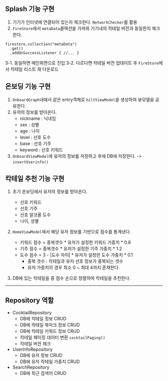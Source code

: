 ## Splash 기능 구현

1. 기기가 인터넷에 연결되어 있는지 체크한다. `NetworkChecker`를 활용
2. `FireStore`에서 `metaData`콜렉션을 가져와 기기내의 칵테일 버전과 동일한지 체크한다.

```
firestore.collection("metaData")
  .get()
  .addOnSuccessListener { //... }
```

3-1. 동일하면 메인화면으로 진입 3-2. 다르다면 칵테일 버전 업데이트 후 `FireStore`에서 칵테일 리스트 재 다운로드

## 온보딩 기능 구현

1. `OnboardGraph`내에서 같은 entry객체로 `hiltViewModel`을 생성하여 뷰모델을 공유한다.
2. 유저의 정보를 받아온다.
    * nickname : 닉네임
    * sex : 성별
    * age : 나이
    * level : 선호 도수
    * base : 선호 기주
    * keyword  : 선호 키워드
3. `OnboardViewModel`에 유저의 정보를 저장하고 후에 DB에 저장한다. -> `insertUserinfo()`

## 칵테일 추천 기능 구현

1. 초기 온보딩에서 유저의 정보를 받아온다.
    * 선호 키워드
    * 선호 기주
    * 선호 알코올 도수
    * 나이, 성별

2. `HomeViewModel`에서 해당 유저 정보를 기반으로 점수를 통계낸다.
    * 키워드 점수 = 중복갯수 * 유저가 설정한 키워드 가중치 * 0.8
    * 기주 점수 = 중복갯수 * 유저가 설정한 기주 가중치 * 1.2
    * 도수 점수 = 3 - |도수 차이| * 유저가 설정한 도수 가중치 * 0.1
        * 중복 갯수 : 칵테일과 유저 선호 정보가 중복되는 갯수
        * 유저 가중치의 경우 최소 0 ~ 최대 4까지 존재한다.

3. DB에 있는 칵테일을 중 점수 순으로 정렬하여 칵테일을 추천한다.

---

## Repository 역할

* CocktailRepository
    * DB에 칵테일 정보 CRUD
    * DB에 칵테일 북마크 정보 CRUD
    * DB에 칵테일 키워드 정보 CRUD
    * 칵테일 페이징 데이터 변환 `cocktailPaging()`
    * 칵테일 버전 체크
* UserInfoRepository
    * DB에 유저 정보 CRUD
    * DB에 유저 칵테일 가중치 CRUD
* SearchRepository
    * DB에 최근 검색어 CRUD 
